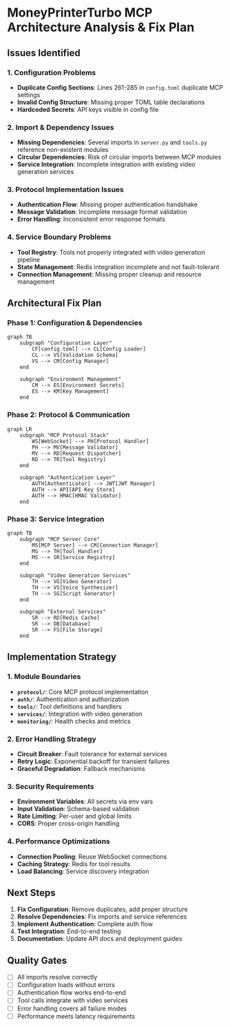 # MoneyPrinterTurbo MCP Architecture Analysis & Fix Plan

## Issues Identified

### 1. Configuration Problems
- **Duplicate Config Sections**: Lines 261-285 in `config.toml` duplicate MCP settings
- **Invalid Config Structure**: Missing proper TOML table declarations
- **Hardcoded Secrets**: API keys visible in config file

### 2. Import & Dependency Issues
- **Missing Dependencies**: Several imports in `server.py` and `tools.py` reference non-existent modules
- **Circular Dependencies**: Risk of circular imports between MCP modules
- **Service Integration**: Incomplete integration with existing video generation services

### 3. Protocol Implementation Issues
- **Authentication Flow**: Missing proper authentication handshake
- **Message Validation**: Incomplete message format validation
- **Error Handling**: Inconsistent error response formats

### 4. Service Boundary Problems
- **Tool Registry**: Tools not properly integrated with video generation pipeline
- **State Management**: Redis integration incomplete and not fault-tolerant
- **Connection Management**: Missing proper cleanup and resource management

## Architectural Fix Plan

### Phase 1: Configuration & Dependencies
```mermaid
graph TB
    subgraph "Configuration Layer"
        CF[config.toml] --> CL[Config Loader]
        CL --> VS[Validation Schema]
        VS --> CM[Config Manager]
    end
    
    subgraph "Environment Management"
        CM --> ES[Environment Secrets]
        ES --> KM[Key Management]
    end
```

### Phase 2: Protocol & Communication
```mermaid
graph LR
    subgraph "MCP Protocol Stack"
        WS[WebSocket] --> PH[Protocol Handler]
        PH --> MV[Message Validator]
        MV --> RD[Request Dispatcher]
        RD --> TR[Tool Registry]
    end
    
    subgraph "Authentication Layer"
        AUTH[Authenticator] --> JWT[JWT Manager]
        AUTH --> API[API Key Store]
        AUTH --> HMAC[HMAC Validator]
    end
```

### Phase 3: Service Integration
```mermaid
graph TB
    subgraph "MCP Server Core"
        MS[MCP Server] --> CM[Connection Manager]
        MS --> TH[Tool Handler]
        MS --> SR[Service Registry]
    end
    
    subgraph "Video Generation Services"
        TH --> VG[Video Generator]
        TH --> VS[Voice Synthesizer]
        TH --> SG[Script Generator]
    end
    
    subgraph "External Services"
        SR --> RD[Redis Cache]
        SR --> DB[Database]
        SR --> FS[File Storage]
    end
```

## Implementation Strategy

### 1. Module Boundaries
- **`protocol/`**: Core MCP protocol implementation
- **`auth/`**: Authentication and authorization
- **`tools/`**: Tool definitions and handlers
- **`services/`**: Integration with video generation
- **`monitoring/`**: Health checks and metrics

### 2. Error Handling Strategy
- **Circuit Breaker**: Fault tolerance for external services
- **Retry Logic**: Exponential backoff for transient failures
- **Graceful Degradation**: Fallback mechanisms

### 3. Security Requirements
- **Environment Variables**: All secrets via env vars
- **Input Validation**: Schema-based validation
- **Rate Limiting**: Per-user and global limits
- **CORS**: Proper cross-origin handling

### 4. Performance Optimizations
- **Connection Pooling**: Reuse WebSocket connections
- **Caching Strategy**: Redis for tool results
- **Load Balancing**: Service discovery integration

## Next Steps

1. **Fix Configuration**: Remove duplicates, add proper structure
2. **Resolve Dependencies**: Fix imports and service references
3. **Implement Authentication**: Complete auth flow
4. **Test Integration**: End-to-end testing
5. **Documentation**: Update API docs and deployment guides

## Quality Gates

- [ ] All imports resolve correctly
- [ ] Configuration loads without errors
- [ ] Authentication flow works end-to-end
- [ ] Tool calls integrate with video services
- [ ] Error handling covers all failure modes
- [ ] Performance meets latency requirements